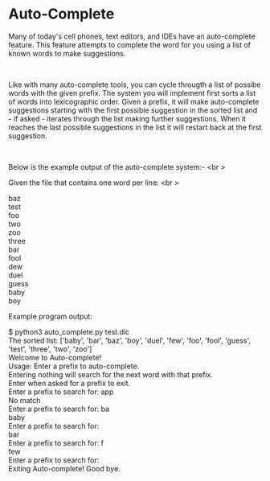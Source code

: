 # Auto-Complete
Many of today's cell phones, text editors, and IDEs have an auto-complete feature. This feature attempts to complete the word for you using a list of known words to make suggestions.

<br />

Like with many auto-complete tools, you can cycle througth a list of possibe words with the given prefix. The system you will implement first sorts a list of words into lexicographic order. Given a prefix, it will make auto-complete suggestions starting with the first possible suggestion in the sorted list and - if asked - iterates through the list making further suggestions. When it reaches the last possible suggestions in the list it will restart back at the first suggestion.

<br />

Below is the example output of the auto-complete system:- <br \>

Given the file that contains one word per line: <br \>

baz <br />
test <br />
foo <br />
two <br />
zoo <br />
three <br />
bar <br />
fool <br />
dew <br />
duel <br />
guess <br />
baby <br />
boy <br />

Example program output: <br />

$ python3 auto_complete.py test.dic <br />
The sorted list: ['baby', 'bar', 'baz', 'boy', 'duel', 'few', 'foo', 'fool', 'guess', 'test', 'three', 'two', 'zoo'] <br />
Welcome to Auto-complete! <br />
Usage: Enter a prefix to auto-complete. <br />
Entering nothing will search for the next word with that prefix. <br />
Enter <QUIT> when asked for a prefix to exit. <br />
Enter a prefix to search for: app <br />
No match <br />
Enter a prefix to search for: ba <br />
baby <br />
Enter a prefix to search for: <br />
bar <br />
Enter a prefix to search for: f <br />
few <br />
Enter a prefix to search for: <QUIT> <br />
Exiting Auto-complete! Good bye.







